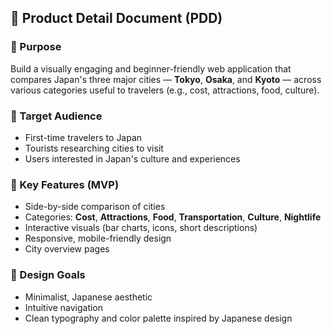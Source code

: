 ## 📘 Product Detail Document (PDD)

### 🎯 Purpose
Build a visually engaging and beginner-friendly web application that compares Japan's three major cities — **Tokyo**, **Osaka**, and **Kyoto** — across various categories useful to travelers (e.g., cost, attractions, food, culture).

### 👥 Target Audience
- First-time travelers to Japan
- Tourists researching cities to visit
- Users interested in Japan's culture and experiences

### 🌟 Key Features (MVP)
- Side-by-side comparison of cities
- Categories: **Cost**, **Attractions**, **Food**, **Transportation**, **Culture**, **Nightlife**
- Interactive visuals (bar charts, icons, short descriptions)
- Responsive, mobile-friendly design
- City overview pages

### 🎨 Design Goals
- Minimalist, Japanese aesthetic
- Intuitive navigation
- Clean typography and color palette inspired by Japanese design

